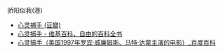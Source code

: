 骄阳似我(港)
- [心灵捕手 (豆瓣)](https://movie.douban.com/subject/1292656/)
- [心灵捕手 - 维基百科，自由的百科全书](https://zh.wikipedia.org/wiki/%E5%BF%83%E7%81%B5%E6%8D%95%E6%89%8B)
- [心灵捕手（美国1997年罗宾·威廉姆斯、马特·达蒙主演的电影）_百度百科](https://baike.baidu.com/item/%E5%BF%83%E7%81%B5%E6%8D%95%E6%89%8B/13086)
